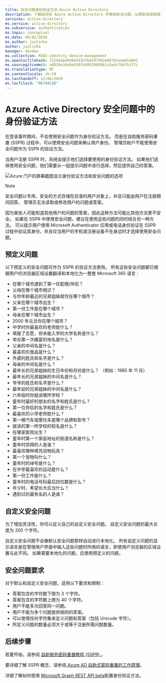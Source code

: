 ```yaml
---
title: 安全问题身份验证方法-Azure Active Directory
description: 了解如何在 Azure Active Directory 中使用安全问题，以帮助改进和保护登录事件
services: active-directory
ms.service: active-directory
ms.subservice: authentication
ms.topic: conceptual
ms.date: 09/02/2020
ms.author: justinha
author: justinha
manager: daveba
ms.collection: M365-identity-device-management
ms.openlocfilehash: 7229dabd690e5932fbd297992e09782eda85a002
ms.sourcegitcommit: ad83be10e9e910fd4853965661c5edc7bb7b1f7c
ms.translationtype: MT
ms.contentlocale: zh-CN
ms.lasthandoff: 12/06/2020
ms.locfileid: "96744136"
---
```

# <a name="authentication-methods-in-azure-active-directory---security-questions"></a>Azure Active Directory 安全问题中的身份验证方法

在登录事件期间，不会使用安全问题作为身份验证方法。 而是在自助服务密码重置 (SSPR) 过程中，可以使用安全问题来确认用户身份。 管理员帐户不能使用安全问题作为 SSPR 的验证方法。

当用户注册 SSPR 时，系统会提示他们选择要使用的身份验证方法。 如果他们选择使用安全问题，他们需要从一组提示问题中进行选择，然后提供自己的答案。

![Azure 门户的屏幕截图显示身份验证方法和安全问题的选项](media/concept-authentication-methods/security-questions-authentication-method.png)

> [!NOTE]
> 安全问题以专用、安全的方式存储在目录的用户对象上，并且只能由用户在注册期间回答。 管理员无法读取或修改用户的问题或答案。

因为某些人可能知道其他用户的问题的答案，因此这种方法可能比其他方法更不安全。 如果在 SSPR 中使用安全问题，建议在使用这些问题的同时结合另一种方法。 可以提示用户使用 Microsoft Authenticator 应用或电话身份验证在 SSPR 过程中验证其身份，并且仅当用户的手机或注册设备不在身边时才选择使用安全问题。

## <a name="predefined-questions"></a>预定义问题

以下预定义的安全问题可作为 SSPR 的验证方法使用。 所有这些安全问题都已根据用户的浏览器区域设置翻译和本地化为一整套 Microsoft 365 语言：

* 在哪个城市遇到了第一任配偶/伴侣？
* 父母在哪个城市相识？
* 与你年龄最近的兄弟姐妹居住在哪个城市？
* 父亲在哪个城市出生？
* 第一份工作是在哪个城市？
* 母亲在哪个城市出生？
* 2000 年元旦你在哪个城市？
* 中学时你最喜欢的老师姓什么？
* 填报了志愿，但未能入学的大学名称是什么？
* 举办第一次婚宴的地名是什么？
* 父亲的中间名是什么？
* 最喜欢的食品是什么？
* 外婆的姓氏和名字是什么？
* 母亲的中间名是什么？
* 最年长的兄弟姐妹的生日年份和月份是什么？ （例如：1985 年 11 月）
* 最年长的兄弟姐妹的中间名是什么？
* 爷爷的姓氏和名字是什么？
* 最年幼的兄弟姐妹的中间名是什么？
* 六年级时你就读哪所学校？
* 童年时最好的朋友的名字和姓氏是什么？
* 第一位伴侣的名字和姓氏是什么？
* 最喜欢的小学老师姓什么？
* 第一辆汽车或摩托车是哪个品牌和型号？
* 就读的第一所学校的校名是什么？
* 在哪家医院出生？
* 童年时第一个家庭地址的街道名称是什么？
* 童年时崇拜的人是谁？
* 最喜欢哪种填充动物玩具？
* 第一个宠物叫什么？
* 童年时的绰号是什么？
* 在中学最喜欢的运动是什么？
* 第一份工作是什么？
* 童年时的电话号码最后四位数是什么？
* 年少时，希望长大后当什么？
* 遇到过的最有名的人是谁？

## <a name="custom-security-questions"></a>自定义安全问题

为了增加灵活性，你可以定义自己的自定义安全问题。 自定义安全问题的最大长度为 200 个字符。

自定义安全问题不会像默认安全问题那样自动进行本地化。 所有自定义问题的显示语言是在管理用户界面中输入这些问题时所用的语言，即使用户浏览器的区域设置与此不同。 如果需要本地化的问题，应使用预定义的问题。

## <a name="security-question-requirements"></a>安全问题要求

对于默认和自定义安全问题，适用以下要求和限制：

* 答案包含的字符数下限为 3 个字符。
* 答案包含的字符数上限为 40 个字符。
* 用户不能多次回答同一问题。
* 用户不能为多个问题提供相同的答案。
* 可以使用任何字符集来定义问题和答案（包括 Unicode 字符）。
* 所定义问题的数量必须大于或等于注册所需问题数量。

## <a name="next-steps"></a>后续步骤

若要开始，请参阅 [自助服务密码重置教程 (SSPR) ][tutorial-sspr]。

要详细了解 SSPR 概念，请参阅[ Azure AD 自助式密码重置的工作原理][concept-sspr]。

详细了解如何使用 [Microsoft Graph REST API beta](/graph/api/resources/authenticationmethods-overview?view=graph-rest-beta)配置身份验证方法。

<!-- INTERNAL LINKS -->
[tutorial-sspr]: tutorial-enable-sspr.md
[concept-sspr]: concept-sspr-howitworks.md
